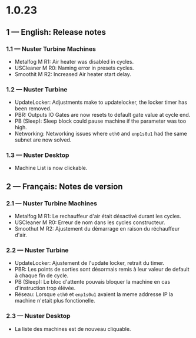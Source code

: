 # **1.0.23**

## **1 — English: Release notes**

### 1.1 — Nuster Turbine Machines

- Metalfog M R1: Air heater was disabled in cycles.
- USCleaner M R0: Naming error in presets cycles.
- Smoothit M R2: Increased Air heater start delay.

### 1.2 — Nuster Turbine

- UpdateLocker: Adjustments make to updatelocker, the locker timer has been removed.
- PBR: Outputs IO Gates are now resets to default gate value at cycle end.
- PB (Sleep): Sleep block could pause machine if the parameter was too high.
- Networking: Networking issues where `eth0` and `enp1s0u1` had the same subnet are now solved.

### 1.3 — Nuster Desktop

- Machine List is now clickable.

## **2 — Français: Notes de version**

### 2.1 — Nuster Turbine Machines

- Metalfog M R1: Le rechauffeur d'air était désactivé durant les cycles.
- USCleaner M R0: Erreur de nom dans les cycles constructeur.
- Smoothut M R2: Ajustement du démarrage en raison du réchauffeur d'air.

### 2.2 — Nuster Turbine

- UpdateLocker: Ajustement de l'update locker, retrait du timer.
- PBR: Les points de sorties sont désormais remis à leur valeur de default à chaque fin de cycle.
- PB (Sleep): Le bloc d'attente pouvais bloquer la machine en cas d'instruction trop élévée.
- Réseau: Lorsque `eth0` et `enp1s0u1` avaient la meme addresse IP la machine n'etait plus fonctionelle.

### 2.3 — Nuster Desktop

- La liste des machines est de nouveau cliquable.
